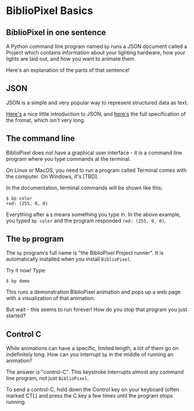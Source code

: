 # BiblioPixel Basics

## BiblioPixel in one sentence

A Python command line program named `bp` runs a JSON document called a Project
which contains information about your lighting hardware, how your lights are
laid out, and how you want to animate them.

Here's an explanation of the parts of that sentence!

## JSON

JSON is a simple and very popular way to represent structured data as text.

[Here's](https://www.digitalocean.com/community/tutorials/an-introduction-to-json)
a nice little introduction to JSON, and [here's](https://json.org) the full
specification of the fromat, which isn't very long.

## The command line

BiblioPixel does not have a graphical user interface - it is a command line
program where you type commands at the terminal.

On Linux or MacOS, you need to run a program called Terminal comes with the
computer.  On Windows, it's [TBD].

In the documentation, terminal commands will be shown like this:

``````
$ bp color
red: (255, 0, 0)
``````

Everything after a ``$`` means something you type in.   In the above example,
you typed `bp color` and the program responded `red: (255, 0, 0)`.


## The `bp` program

The `bp` program's full name is "the BiblioPixel Project runner".  It is
automatically installed when you install `BiblioPixel`.

Try it now!  Type:

``````
$ bp demo
``````

This runs a demonstration BiblioPixel animation and pops up a web page with a
visualization of that animation.

But wait - this seems to run forever!  How do you stop that program you just
started?

## Control C

While animations can have a specific, limited length, a lot of them go on
indefinitely long.  How can you interrupt `bp` in the middle of running an
animation?

The answer is "control-C".  This keystroke interrupts almost any command line
program, not just `BiblioPixel`.

To send a control-C, hold down the Control key on your keyboard (often marked
CTL) and press the C key  a few times until the program stops running.
